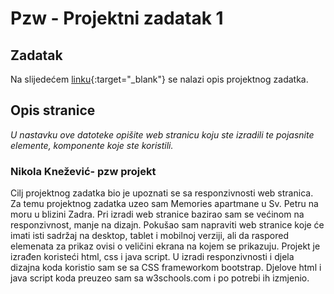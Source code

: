# Pzw - Projektni zadatak 1

## Zadatak
Na slijedećem [linku](https://nikovrdoljak.github.io/pzw202021/p4-rd+bootstrap/projektnizadatak/#primjeri-sekcija){:target="_blank"} se nalazi opis projektnog zadatka.

## Opis stranice
_U nastavku ove datoteke opišite web stranicu koju ste izradili te pojasnite elemente, komponente koje ste koristili._

### Nikola Knežević- pzw projekt
Cilj projektnog zadatka bio je upoznati se sa responzivnosti web stranica.
Za temu projektnog zadatka uzeo sam Memories apartmane u Sv. Petru na moru u blizini Zadra.
Pri izradi web stranice bazirao sam se većinom na responzivnost, manje na dizajn. 
Pokušao sam napraviti web stranice koje će imati isti sadržaj na desktop, tablet i mobilnoj verziji, ali da raspored elemenata za prikaz ovisi o veličini ekrana na kojem se prikazuju.
Projekt je izrađen koristeći html, css i java script.
U izradi responzivnosti i djela dizajna koda koristio sam se sa CSS frameworkom bootstrap.
Djelove html i java script koda preuzeo sam sa w3schools.com i po potrebi ih izmjenio.
